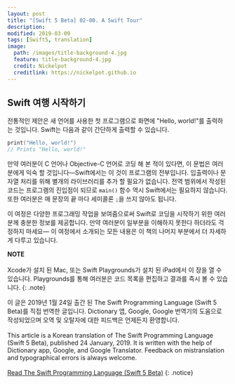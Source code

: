 ```yaml
---
layout: post
title: "[Swift 5 Beta] 02-00. A Swift Tour"
description: 
modified: 2019-03-09
tags: [Swift5, translation]
image:
  path: /images/title-background-4.jpg
  feature: title-background-4.jpg
  credit: Nickelpot
  creditlink: https://nickelpot.github.io
---
```


## Swift 여행 시작하기

전통적인 제안은 새 언어를 사용한 첫 프로그램으로 화면에 "Hello, world!"를 출력하는 것입니다. Swift는 다음과 같이 간단하게 출력할 수 있습니다.

```swift
print("Hello, world!")
// Prints "Hello, world!"
```

만약 여러분이 C 언어나 Objective-C 언어로 코딩 해 본 적이 있다면, 이 문법은 여러분에게 익숙 할 것입니다—Swift에서는 이 것이 프로그램의 전부입니다. 입출력이나 문자열 처리를 위해 별개의 라이브러리를 추가 할 필요가 없습니다. 전역 범위에서 작성된 코드는 프로그램의 진입점이 되므로 `main()` 함수 역시 Swift에서는 필요하지 않습니다. 또한 여러분은 매 문장의 끝 마다 세미콜론 `;`을 쓰지 않아도 됩니다.

이 여정은 다양한 프로그래밍 작업을 보여줌으로써 Swift로 코딩을 시작하기 위한 여러분께 충분한 정보를 제공합니다. 만약 여러분이 일부분을 이해하지 못한다 하더라도 걱정하지 마세요—
이 여정에서 소개되는 모든 내용은 이 책의 나머지 부분에서 더 자세하게 다루고 있습니다.

**NOTE** <br><br> Xcode가 설치 된 Mac, 또는 Swift Playgrounds가 설치 된 iPad에서 이 장을 열 수 있습니다. Playgrounds를 통해 여러분은 코드 목록을 편집하고 결과를 즉시 볼 수 있습니다.
{: .note}

이 글은 2019년 1월 24일 출간 된 The Swift Programming Language (Swift 5 Beta)를 직접 번역한 글입니다. Dictionary 앱, Google, Google 번역기의 도움으로 작성되었으며 오역 및 오탈자에 대한 피드백은 언제든지 환영합니다. <br><br> This article is a Korean translation of The Swift Programming Language (Swift 5 Beta), published 24 January, 2019. It is written with the help of Dictionary app, Google, and Google Translator. Feedback on mistranslation and typographical errors is always welcome. <br><br><a rel="cc:attributionURL" property="cc:attributionName" href="https://itunes.apple.com/kr/book/the-swift-programming-language-swift-5-beta/id1002622538?l=en&mt=11">Read The Swift Programming Language (Swift 5 Beta)</a>
{: .notice}